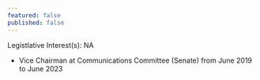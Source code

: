 ```yaml
---
featured: false
published: false
---
```

Legistlative Interest(s): NA

* Vice Chairman at Communications Committee (Senate) from June 2019 to June 2023